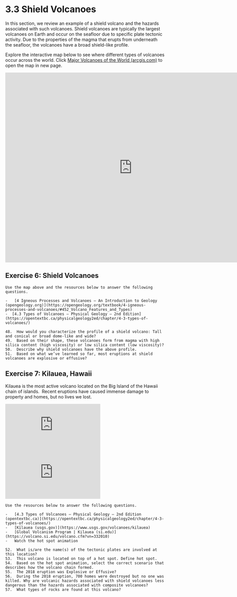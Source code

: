 # 3.3 Shield Volcanoes

In this section, we review an example of a shield volcano and the hazards associated with such volcanoes. Shield volcanoes are typically the largest volcanoes on Earth and occur on the seafloor due to specific plate tectonic activity. Due to the properties of the magma that erupts from underneath the seafloor, the volcanoes have a broad shield-like profile.

Explore the interactive map below to see where different types of volcanoes occur across the world. Click [Major Volcanoes of the World (arcgis.com)](https://scgis.maps.arcgis.com/apps/instant/interactivelegend/index.html?appid=c014a0b5b57c47acaa8da7b09cb64e69) to open the map in new page.

<iframe src="https://scgis.maps.arcgis.com/apps/mapviewer/index.html?webmap=b6a5e8e8ca314deeb1db7b7be38a1a89" width="800" height="600" frameborder="0" style="border:0" allowfullscreen>iFrames are not supported on this page.</iframe>

## Exercise 6: Shield Volcanoes

```{admonition} Shield Volcanoes
Use the map above and the resources below to answer the following questions.

-   [4 Igneous Processes and Volcanoes – An Introduction to Geology (opengeology.org)](https://opengeology.org/textbook/4-igneous-processes-and-volcanoes/#452_Volcano_Features_and_Types)
-  [4.3 Types of Volcanoes – Physical Geology – 2nd Edition](https://opentextbc.ca/physicalgeology2ed/chapter/4-3-types-of-volcanoes/)

48.  How would you characterize the profile of a shield volcano: Tall and conical or broad dome-like and wide?
49.  Based on their shape, these volcanoes form from magma with high silica content (high viscosity) or low silica content (low viscosity)?
50.  Describe why shield volcanoes have the above profile.
51.  Based on what we’ve learned so far, most eruptions at shield volcanoes are explosive or effusive?
```


## Exercise 7: Kilauea, Hawaii

Kilauea is the most active volcano located on the Big Island of the Hawaii chain of islands.  Recent eruptions have caused immense damage to property and homes, but no lives we lost.

<div class="container">
<iframe src="https://www.youtube.com/embed/Q98LcoaD5Xw"
frameborder="0" allowfullscreen class="video"></iframe>
</div>

<div class="container">
<iframe src="https://www.youtube.com/embed/AhSaE0omw9o"
frameborder="0" allowfullscreen class="video"></iframe>
</div>


```{admonition} Kilauea, Hawaii
Use the resources below to answer the following questions.

-   [4.3 Types of Volcanoes – Physical Geology – 2nd Edition (opentextbc.ca)](https://opentextbc.ca/physicalgeology2ed/chapter/4-3-types-of-volcanoes/)
-   [Kīlauea (usgs.gov)](https://www.usgs.gov/volcanoes/kilauea)
-   [Global Volcanism Program | Kilauea (si.edu)](https://volcano.si.edu/volcano.cfm?vn=332010)
-   Watch the hot spot animation

52.  What is/are the name(s) of the tectonic plates are involved at this location?
53.  This volcano is located on top of a hot spot. Define hot spot.
54.  Based on the hot spot animation, select the correct scenario that describes how the volcano chain formed.
55.  The 2018 eruption was Explosive or Effusive?
56.  During the 2018 eruption, 700 homes were destroyed but no one was killed. Why are volcanic hazards associated with shield volcanoes less dangerous than the hazards associated with composite volcanoes?
57.  What types of rocks are found at this volcano?
```
